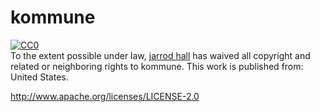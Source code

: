 # kommune
<p xmlns:dct="http://purl.org/dc/terms/" xmlns:vcard="http://www.w3.org/2001/vcard-rdf/3.0#">
  <a rel="license"
     href="http://creativecommons.org/publicdomain/zero/1.0/">
    <img src="http://i.creativecommons.org/p/zero/1.0/88x31.png" style="border-style: none;" alt="CC0" />
  </a>
  <br />
  To the extent possible under law,
  <a rel="dct:publisher"
     href="https://github.com/venomousjr/kommune">
    <span property="dct:title">jarrod hall</span></a>
  has waived all copyright and related or neighboring rights to
  <span property="dct:title">kommune</span>.
This work is published from:
<span property="vcard:Country" datatype="dct:ISO3166"
      content="US" about="https://github.com/venomousjr/kommune">
  United States</span>.
</p>

 http://www.apache.org/licenses/LICENSE-2.0
